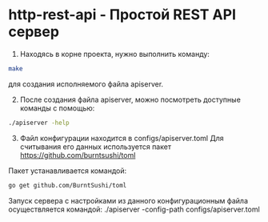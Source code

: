 # http-rest-api - Простой REST API сервер
1. Находясь в корне проекта, нужно выполнить команду:

```bash
make
```
для создания исполняемого файла apiserver.

2. После создания файла apiserver, можно посмотреть доступные команды с помощью:

```bash
./apiserver -help
```

3. Файл конфигурации находится в configs/apiserver.toml
Для считывания его данных используется пакет https://github.com/burntsushi/toml

Пакет устанавливается командой:
```bash
go get github.com/BurntSushi/toml
```
Запуск сервера с настройками из данного конфигурационным файла осуществляется командой:
./apiserver -config-path configs/apiserver.toml
